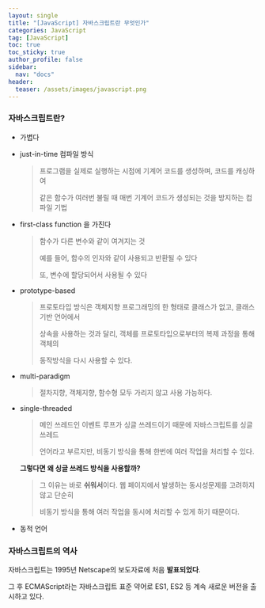 ```yaml
---
layout: single
title: "[JavaScript] 자바스크립트란 무엇인가"
categories: JavaScript
tag: [JavaScript]
toc: true
toc_sticky: true
author_profile: false
sidebar:
  nav: "docs"
header:
  teaser: /assets/images/javascript.png
---
```


### 자바스크립트란?

- 가볍다

- just-in-time 컴파일 방식

  > 프로그램을 실제로 실행하는 시점에 기계어 코드를 생성하며, 코드를 캐싱하여
  >
  > 같은 함수가 여러번 불릴 때 매번 기계어 코드가 생성되는 것을 방지하는 컴파일 기법

- first-class function 을 가진다

  > 함수가 다른 변수와 같이 여겨지는 것
  >
  > 예를 들어, 함수의 인자와 같이 사용되고 반환될 수 있다
  >
  > 또, 변수에 할당되어서 사용될 수 있다

- prototype-based

  > 프로토타입 방식은 객체지향 프로그래밍의 한 형태로 클래스가 없고, 클래스 기반 언어에서
  >
  > 상속을 사용하는 것과 달리, 객체를 프로토타입으로부터의 복제 과정을 통해 객체의
  >
  > 동작방식을 다시 사용할 수 있다.

- multi-paradigm

  > 절차지향, 객체지향, 함수형 모두 가리지 않고 사용 가능하다.

- single-threaded

  > 메인 쓰레드인 이벤트 루프가 싱글 쓰레드이기 때문에 자바스크립트를 싱글 쓰레드
  >
  > 언어라고 부르지만, 비동기 방식을 통해 한번에 여러 작업을 처리할 수 있다.

  **그렇다면 왜 싱글 쓰레드 방식을 사용할까?**

  > 그 이유는 바로 **쉬워서**이다. 웹 페이지에서 발생하는 동시성문제를 고려하지 않고 단순히
  >
  > 비동기 방식을 통해 여러 작업을 동시에 처리할 수 있게 하기 때문이다.

- 동적 언어

### 자바스크립트의 역사

자바스크립트는 1995년 Netscape의 보도자료에 처음 **발표되었다**.

그 후 ECMAScript라는 자바스크립트 표준 약어로 ES1, ES2 등 계속 새로운 버전을 출시하고 있다.

